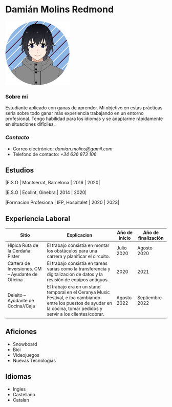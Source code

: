 # Damián Molins Redmond 

<img src="FotoCurriculum(Github).png" width="200" height="200">

### **Sobre mi**
Estudiante aplicado con ganas de aprender. Mi objetivo en estas prácticas seria sobre todo ganar más experiencia trabajando en un entorno profesional. Tengo habilidad para los idiomas y se adaptarme rápidamente en situaciones difíciles.  

### *Contacto*

- Correo electrónico: _damian.molins@gamil.com_
- Telefono de contacto: _+34 636 873 106_


## **Estudios**

|E.S.O | Montserrat, Barcelona | 2016 | 2020|

|E.S.O | Ecolint, Ginebra | 2014 | 2020|

|Formacion Profesiona | IFP, Hospitalet | 2020 | 2023|

## **Experiencia Laboral**
| Sitio  | Explicacion                      | Año de inicio | Año de finalización |
|---------------------------------------------------------------------|-----------------------------------------|---------------|------------|
| Hípica Ruta de la Cerdaña: Pister  | El trabajo consistía en montar los obstáculos para una carrera y planificar el circuito.  |Julio 2020 | Agosto 2020       |
| Cartera de Inversiones. CM – Ayudante de Oficina | El trabajo consistía en tareas varias como la transferencia y digitalización de datos y la revisión de equipos antiguos.  | 2020        | 2021       |
| Deleito – Ayudante de Cocina//Caja | El trabajo era en un stand temporal en el Ceranya Music Festival, e iba cambiando entre los puestos de ayudar en la cocina, tomar pedidos y servir a los clientes/cobrar. | Agosto 2022 | Septiembre 2022  |



## Aficiones
- Snowboard
- Bici
- Videojuegos
- Nuevas Tecnologias

## Idiomas
- Ingles
- Castellano
- Catalan



